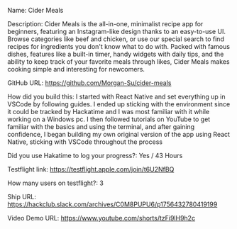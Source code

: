 Name: Cider Meals

Description: Cider Meals is the all-in-one, minimalist recipe app for beginners, featuring an Instagram-like design thanks to an easy-to-use UI. Browse categories like beef and chicken, or use our special search to find recipes for ingredients you don't know what to do with. Packed with famous dishes, features like a built-in timer, handy widgets with daily tips, and the ability to keep track of your favorite meals through likes, Cider Meals makes cooking simple and interesting for newcomers.

GitHub URL: https://github.com/Morgan-Su/cider-meals

How did you build this: I started with React Native and set everything up in VSCode by following guides. I ended up sticking with the environment since it could be tracked by Hackatime and I was most familiar with it while working on a Windows pc. I then followed tutorials on YouTube to get familiar with the basics and using the terminal, and after gaining confidence, I began building my own original version of the app using React Native, sticking with VSCode throughout the process

Did you use Hakatime to log your progress?: Yes / 43 Hours

Testflight link: https://testflight.apple.com/join/t6U2NfBQ

How many users on testflight?: 3

Ship URL: https://hackclub.slack.com/archives/C0M8PUPU6/p1756432780419199

Video Demo URL: https://www.youtube.com/shorts/tzFi9lH9h2c
